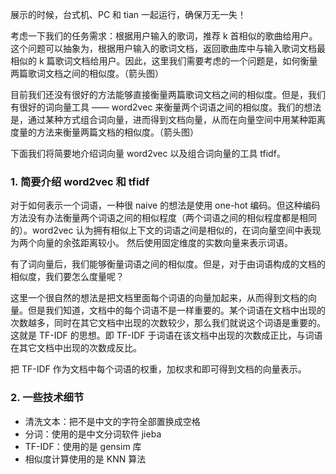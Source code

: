 展示的时候，台式机、PC 和 tian 一起运行，确保万无一失！


考虑一下我们的任务需求：根据用户输入的歌词，推荐 k 首相似的歌曲给用户。这个问题可以抽象为，根据用户输入的歌词文档，返回歌曲库中与输入歌词文档最相似的 k 篇歌词文档给用户。因此，这里我们需要考虑的一个问题是，如何衡量两篇歌词文档之间的相似度。（箭头图）

目前我们还没有很好的方法能够直接衡量两篇歌词文档之间的相似度。但是，我们有很好的词向量工具 —— word2vec 来衡量两个词语之间的相似度。我们的想法是，通过某种方式组合词向量，进而得到文档向量，从而在向量空间中用某种距离度量的方法来衡量两篇文档的相似度。（箭头图）

下面我们将简要地介绍词向量 word2vec 以及组合词向量的工具 tfidf。



### 1. 简要介绍 word2vec 和 tfidf 

对于如何表示一个词语，一种很 naive 的想法是使用 one-hot 编码。但这种编码方法没有办法衡量两个词语之间的相似程度（两个词语之间的相似程度都是相同的）。word2vec 认为拥有相似上下文的词语之间是相似的，在词向量空间中表现为两个向量的余弦距离较小。 然后使用固定维度的实数向量来表示词语。

有了词向量后，我们能够衡量词语之间的相似度。但是，对于由词语构成的文档的相似度，我们要怎么度量呢？

这里一个很自然的想法是把文档里面每个词语的向量加起来，从而得到文档的向量。但是我们知道，文档中的每个词语不是一样重要的。某个词语在文档中出现的次数越多，同时在其它文档中出现的次数较少，那么我们就说这个词语是重要的。这就是 TF-IDF 的思想。即 TF-IDF 于词语在该文档中出现的次数成正比，与词语在其它文档中出现的次数成反比。

把 TF-IDF 作为文档中每个词语的权重，加权求和即可得到文档的向量表示。

### 2. 一些技术细节

- 清洗文本：把不是中文的字符全部置换成空格
- 分词：使用的是中文分词软件 jieba 
- TF-IDF：使用的是 gensim 库
- 相似度计算使用的是 KNN 算法